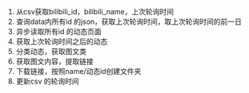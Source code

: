 1. 从csv获取bilibili_id，bilibili_name，上次轮询时间
2. 查询data内所有id 的json，获取上次轮询时间，取上次轮询时间的前一日
3. 异步读取所有id 的动态页面
4. 获取上次轮询时间之后的动态
5. 分类动态，获取图文类
6. 获取图文内容，提取链接
7. 下载链接，按照name/动态id创建文件夹
8. 更新csv 的轮询时间